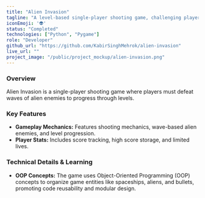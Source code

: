```yaml
---
title: "Alien Invasion"
tagline: "A level-based single-player shooting game, challenging players to defeat alien hordes and progress through increasing difficulty levels."
iconEmoji: '👽'
status: "Completed"
technologies: ["Python", "Pygame"] 
role: "Developer"
github_url: "https://github.com/KabirSinghMehrok/alien-invasion" 
live_url: ""
project_image: "/public/project_mockup/alien-invasion.png"
---
```


### Overview
Alien Invasion is a single-player shooting game where players must defeat waves of alien enemies to progress through levels.

### Key Features
- **Gameplay Mechanics:** Features shooting mechanics, wave-based alien enemies, and level progression.
- **Player Stats:** Includes score tracking, high score storage, and limited lives.

### Technical Details & Learning
- **OOP Concepts:** The game uses Object-Oriented Programming (OOP) concepts to organize game entities like spaceships, aliens, and bullets, promoting code reusability and modular design.